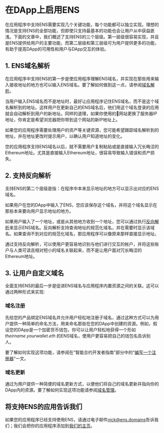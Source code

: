 # 在DApp上启用ENS

在应用程序中支持ENS需要实现几个关键功能，每个功能都可以独立实现。理想的情况是支持ENS的全部功能，但即使只支持最基本的功能也会让用户从中获益匪浅。下面的文章中，我们概述了支持ENS的三个层级。第一层级很容易实现，并且是ENS提供给用户的主要功能，而第二层级和第三层级可为用户提供更多的功能，有助于提高DApp的可用性和用户与DApp交互的体验。

## 1. ENS域名解析

在应用程序中支持ENS的第一步是使应用程序理解ENS域名，并实现在那些用来输入接收地址的地方也可以输入ENS域名。要了解如何做到这一点，请参阅[域名解析](resolving-names.md)。

当用户输入ENS域名而不是地址时，最好让应用程序记住ENS域名，而不是这个域名解析到的地址。这样用户在更新自己的ENS域名后，他们用这个域名登录的应用就会自动解析到用户的新地址。同样的道理，如果你使用的网站更换了服务器IP地址，你肯定是希望浏览器把你带到这个网站的新IP地址上。

如果您的应用程序需要处理用户的资产等关键资源，您可能希望跟踪域名解析到的地址，并在地址更改时提示用户，以确认用户知道地址的变化。

您的应用程序支持ENS域名以后，就不需要用户复制粘贴或是直接输入冗长晦涩的Ethereum地址。尤其是直接输入Ethereum地址，很容易导致输入错误和资产损失。

## 2. 支持反向解析

支持ENS的第二个层级是指：在程序中本来显示地址的地方可以显示出对应的ENS域名。

如果用户在您的DApp中输入了ENS，您应该保存这个域名，并将这个域名显示在那些本来要向用户显示地址的地方。

如果用户输入了一个地址，或是从其他地方收到一个地址，您可以通过执行[反向解析](resolving-names.md#reverse-resolution)来显示ENS域名。反向解析支持查询地址的规范化域名，并在需要时显示该域名。如果查询不到对应的规范化域名，那应用程序可以像原来那样直接显示地址。

通过支持反向解析，可以使用户更容易地识别与他们进行交互的帐户，并将这些账户与人类可读且相对短小的域名关联起来，而不是让用户面对冗长晦涩的Ethereum地址。

## 3. 让用户自定义域名

全面支持ENS的最后一步是促进ENS域名与应用程序内置资源之间的关联。这可以通过两种形式来实现:

### 域名注册

先给您的产品绑定ENS域名并允许用户轻松地注册子域名，通过这种方式可以为用户提供一种简单的命名方法，用来命名那些在您的DApp中创建的资源。例如，假设您的DApp是一个加密货币钱包，你可以让用户轻松地获得一个形如 _theirname.yourwallet.eth_ 的ENS域名，使用户更容易把自己的钱包名告诉别人。

要了解如何实现这项功能，请参阅在“智能合约开发者指南”部分中的“[编写一个注册器](../contract-developer-guide/writing-a-registrar.md)”一文。

### 域名更新

通过为用户提供一种简便的域名更新方式，以便他们将自己的域名更新并指向你的DApp内的资源。要了解如何实现这项功能请参阅[域名管理](managing-names.md)。

## 将支持ENS的应用告诉我们

如果您的应用程序已经支持使用ENS，请通过电子邮件[nick@ens.domains](mailto:nick@ens.domains)告诉我们；我们会把你的应用程序添加到[我们的主页](https://ens.domains/)。

